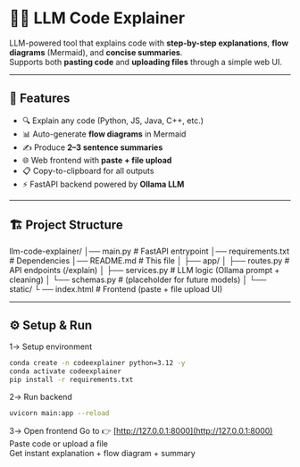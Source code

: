 # 🧑‍💻 LLM Code Explainer

LLM-powered tool that explains code with **step-by-step explanations**, **flow diagrams** (Mermaid), and **concise summaries**.  
Supports both **pasting code** and **uploading files** through a simple web UI.  

---

## 🚀 Features
- 🔍 Explain any code (Python, JS, Java, C++, etc.)
- 📊 Auto-generate **flow diagrams** in Mermaid
- ✍️ Produce **2–3 sentence summaries**
- 🌐 Web frontend with **paste + file upload**
- 📋 Copy-to-clipboard for all outputs
- ⚡ FastAPI backend powered by **Ollama LLM**

---

## 🏗️ Project Structure
llm-code-explainer/
│── main.py # FastAPI entrypoint
│── requirements.txt # Dependencies
│── README.md # This file
│
├── app/
│ ├── routes.py # API endpoints (/explain)
│ ├── services.py # LLM logic (Ollama prompt + cleaning)
│ └── schemas.py # (placeholder for future models)
│
└── static/
└ ── index.html # Frontend (paste + file upload UI)

---

## ⚙️ Setup & Run
1️-> Setup environment
```bash
conda create -n codeexplainer python=3.12 -y
conda activate codeexplainer
pip install -r requirements.txt
```

2️-> Run backend
```bash
uvicorn main:app --reload
```

3️-> Open frontend
    Go to 👉 [http://127.0.0.1:8000](http://127.0.0.1:8000)  
    Paste code or upload a file  
    Get instant explanation + flow diagram + summary
